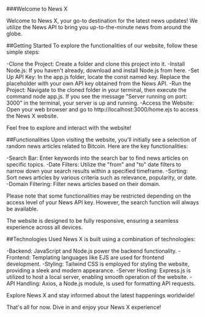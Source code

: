 
###Welcome to News X

Welcome to News X, your go-to destination for the latest news updates! We utilize the News API to bring you up-to-the-minute news from around the globe.

##Getting Started
To explore the functionalities of our website, follow these simple steps:

-Clone the Project: Create a folder and clone this project into it.
-Install Node.js: If you haven't already, download and install Node.js from here.
-Set Up API Key: In the app.js folder, locate the const named key. Replace the placeholder with your own API key obtained from the News API.
-Run the Project: Navigate to the cloned folder in your terminal, then execute the command node app.js. If you see the message "Server running on port: 3000" in the terminal, your server is up and running.
-Access the Website: Open your web browser and go to http://localhost:3000/home.ejs to access the News X website.

Feel free to explore and interact with the website!

##Functionalities
Upon visiting the website, you'll initially see a selection of random news articles related to Bitcoin. Here are the key functionalities:

-Search Bar: Enter keywords into the search bar to find news articles on specific topics.
-Date Filters: Utilize the "from" and "to" date filters to narrow down your search results within a specified timeframe.
-Sorting: Sort news articles by various criteria such as relevance, popularity, or date.
-Domain Filtering: Filter news articles based on their domain.

Please note that some functionalities may be restricted depending on the access level of your News API key. However, the search function will always be available.

The website is designed to be fully responsive, ensuring a seamless experience across all devices.

##Technologies Used
News X is built using a combination of technologies:

-Backend: JavaScript and Node.js power the backend functionality.
-Frontend: Templating languages like EJS are used for frontend development.
-Styling: Tailwind CSS is employed for styling the website, providing a sleek and modern appearance.
-Server Hosting: Express.js is utilized to host a local server, enabling smooth operation of the website.
-API Handling: Axios, a Node.js module, is used for formatting API requests.

Explore News X and stay informed about the latest happenings worldwide!

That's all for now. Dive in and enjoy your News X experience!
